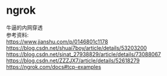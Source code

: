 # ngrok
牛逼的内网穿透  
参考资料:  
https://www.jianshu.com/p/0146801c1178  
https://blog.csdn.net/shuai7boy/article/details/53203200  
https://blog.csdn.net/sinat_27938829/article/details/73088067  
https://blog.csdn.net/ZZZJX7/article/details/52618279  
https://ngrok.com/docs#tcp-examples  

